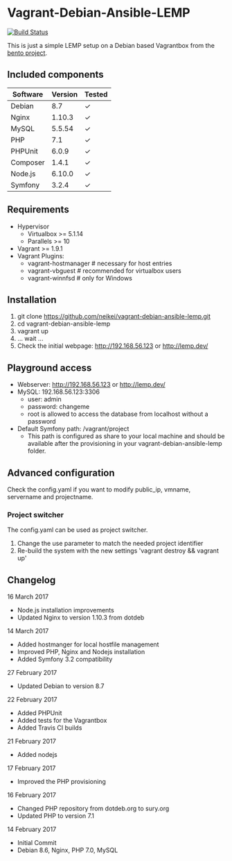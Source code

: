 # Vagrant-Debian-Ansible-LEMP  
[![Build Status](https://travis-ci.org/neikei/vagrant-debian-ansible-lemp.svg?branch=master)](https://travis-ci.org/neikei/vagrant-debian-ansible-lemp)

This is just a simple LEMP setup on a Debian based Vagrantbox from the [bento project](https://github.com/chef/bento).

## Included components

| Software | Version | Tested   |
|----------|---------|----------|
| Debian   | 8.7     | &#10003; |
| Nginx    | 1.10.3  | &#10003; |
| MySQL    | 5.5.54  | &#10003; |
| PHP      | 7.1     | &#10003; |
| PHPUnit  | 6.0.9   | &#10003; |
| Composer | 1.4.1   | &#10003; |
| Node.js  | 6.10.0  | &#10003; |
| Symfony  | 3.2.4   | &#10003; |

## Requirements
 - Hypervisor
   - Virtualbox >= 5.1.14
   - Parallels >= 10
 - Vagrant >= 1.9.1
 - Vagrant Plugins:
   - vagrant-hostmanager # necessary for host entries
   - vagrant-vbguest # recommended for virtualbox users
   - vagrant-winnfsd # only for Windows

## Installation
1. git clone https://github.com/neikei/vagrant-debian-ansible-lemp.git
2. cd vagrant-debian-ansible-lemp
3. vagrant up
4. ... wait ...
5. Check the initial webpage: http://192.168.56.123 or http://lemp.dev/

## Playground access

 - Webserver: http://192.168.56.123 or http://lemp.dev/
 - MySQL: 192.168.56.123:3306
   - user: admin
   - password: changeme
   - root is allowed to access the database from localhost without a password
 - Default Symfony path: /vagrant/project
   - This path is configured as share to your local machine and should be available after the provisioning in your vagrant-debian-ansible-lemp folder.

## Advanced configuration

Check the config.yaml if you want to modify public_ip, vmname, servername and projectname.

### Project switcher

The config.yaml can be used as project switcher.

1. Change the use parameter to match the needed project identifier
2. Re-build the system with the new settings 'vagrant destroy && vagrant up'

## Changelog
16 March 2017
 - Node.js installation improvements
 - Updated Nginx to version 1.10.3 from dotdeb

14 March 2017
 - Added hostmanger for local hostfile management
 - Improved PHP, Nginx and Nodejs installation
 - Added Symfony 3.2 compatibility

27 February 2017
 - Updated Debian to version 8.7

22 February 2017
 - Added PHPUnit
 - Added tests for the Vagrantbox
 - Added Travis CI builds

21 February 2017
 - Added nodejs

17 February 2017
 - Improved the PHP provisioning

16 February 2017
 - Changed PHP repository from dotdeb.org to sury.org
 - Updated PHP to version 7.1

14 February 2017
 - Initial Commit
 - Debian 8.6, Nginx, PHP 7.0, MySQL
